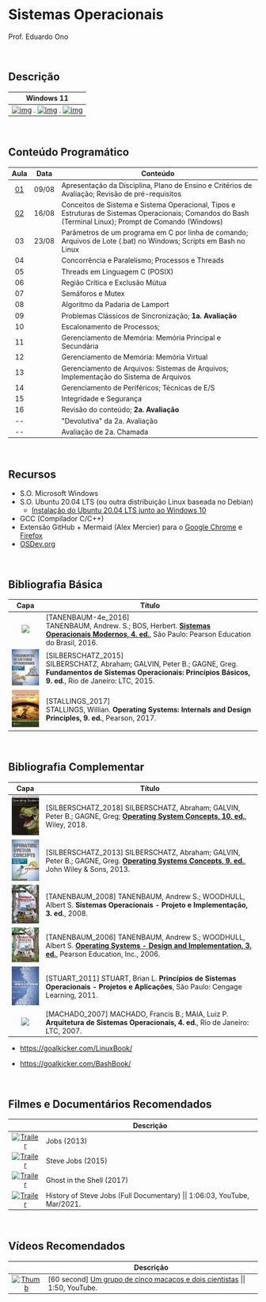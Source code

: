  # Sistemas Operacionais

Prof. Eduardo Ono

<br>

## Descrição

| Windows 11 |
| --- |
| [![img](https://img.youtube.com/vi/taZTeXRvwFQ/default.jpg "[ThioJoe] Windows 11 For Not-New Computers: TPM Compatibility Guide \|\| 12:27, YouTube, Jun/2021.")](https://www.youtube.com/watch?v=taZTeXRvwFQ) . [![img](https://img.youtube.com/vi/_uVe3pU9yhw/default.jpg "[Pureinfotech] Windows 11 (Sun Valley): biggest new features and changes, so far \|\| 24:20, YouTube, Jun/2021.")](https://www.youtube.com/watch?v=_uVe3pU9yhw) . [![img](https://img.youtube.com/vi/x_ehPsSn0Y4/default.jpg "[ThioJoe] Windows 11 LEAKED! - Installing, Testing, and Biggest Changes \|\| 22:20, YouTube, Jun/2021.")](https://www.youtube.com/watch?v=x_ehPsSn0Y4)

<br>

## Conteúdo Programático

| Aula | Data | Conteúdo |
| :-:  | :-:  | ---      |
| [01][] | 09/08 | Apresentação da Disciplina, Plano de Ensino e Critérios de Avaliação; Revisão de pré-requisitos
| [02][] | 16/08 | Conceitos de Sistema e Sistema Operacional, Tipos e Estruturas de Sistemas Operacionais; Comandos do Bash (Terminal Linux); Prompt de Comando (Windows)
| 03 | 23/08 | Parâmetros de um programa em C por linha de comando; Arquivos de Lote (.bat) no Windows; Scripts em Bash no Linux
| 04 |  | Concorrência e Paralelismo; Processos e Threads
| 05 |  | Threads em Linguagem C (POSIX)
| 06 |  | Região Crítica e Exclusão Mútua
| 07 |  | Semáforos e Mutex
| 08 |  | Algoritmo da Padaria de Lamport
| 09 |  | Problemas Clássicos de Sincronização; __1a. Avaliação__
| 10 |  | Escalonamento de Processos;
| 11 |  | Gerenciamento de Memória: Memória Principal e Secundária
| 12 |  | Gerenciamento de Memória: Memória Virtual
| 13 |  | Gerenciamento de Arquivos: Sistemas de Arquivos; Implementação do Sistema de Arquivos
| 14 |  | Gerenciamento de Periféricos; Técnicas de E/S
| 15 |  | Integridade e Segurança
| 16 |  | Revisão do conteúdo; __2a. Avaliação__
| -- |  | "Devolutiva" da 2a. Avaliação
| -- |  | Avaliação de 2a. Chamada

[01]: dfvdfvdf
[02]: https://github.com/eduardo-ono/Sistemas-Operacionais/tree/master/aulas#aula-02
[03]: kjbkjk

<br>

## Recursos

* S.O. Microsoft Windows
* S.O. Ubuntu 20.04 LTS (ou outra distribuição Linux baseada no Debian)
  * [Instalação do Ubuntu 20.04 LTS junto ao Windows 10](./conteudo/ambiente-de-desenvolvimento/README.md#ubuntu)
* GCC (Compilador C/C++)
* Extensão GitHub + Mermaid (Alex Mercier) para o [Google Chrome](https://chrome.google.com/webstore/detail/github-%20-mermaid/goiiopgdnkogdbjmncgedmgpoajilohe) e [Firefox](https://addons.mozilla.org/pt-BR/firefox/addon/github-mermaid/)
* [OSDev.org](https://wiki.osdev.org/Main_Page)

<br>

## Bibliografia Básica

| Capa | Título |
| :-:  | ---    |
  <img src="https://images-na.ssl-images-amazon.com/images/I/51TeqaTZDwL._SX369_BO1,204,203,200_.jpg" width="100px"> | [<a id="TANENBAUM-4e_2016">TANENBAUM-4e_2016</a>] <br> TANENBAUM, Andrew. S.; BOS, Herbert. [__Sistemas Operacionais Modernos, 4. ed.__](https://archive.org/details/SistemasOperacionaisModernosTanenbaum4Edio/), São Paulo: Pearson Education do Brasil, 2016.
  <img src="./referencias/capas/silberschatz_2015.jpg" width="100px"> | [SILBERSCHATZ_2015] <br> SILBERSCHATZ, Abraham; GALVIN, Peter B.; GAGNE, Greg. **Fundamentos de Sistemas Operacionais: Princípios Básicos, 9. ed.**, Rio de Janeiro: LTC, 2015.
  <img src="./referencias/capas/stallings_2017.jpg" width="100px"> | [STALLINGS_2017] <br> STALLINGS, Willian. **Operating Systems: Internals and Design Principles, 9. ed.**, Pearson, 2017.

<br>

## Bibliografia Complementar

| Capa | Título |
| :-:  | ---    |
|  <img src="./referencias/capas/silberschatz_2018.jpg" width="100px"> | [SILBERSCHATZ_2018] SILBERSCHATZ, Abraham; GALVIN, Peter B.; GAGNE, Greg; [**Operating System Concepts, 10. ed.**](https://archive.org/details/silberschatz-operating-system-concepts-10e-2018/), Wiley, 2018.
  <img src="./referencias/capas/silberschatz_2013.jpg" width="100px"> | [SILBERSCHATZ_2013] SILBERSCHATZ, Abraham; GALVIN, Peter B.; GAGNE, Greg. [**Operating Systems Concepts, 9. ed.**](https://archive.org/details/operating-system-concepts/), John Wiley & Sons, 2013.
  <img src="./referencias/capas/tanenbaum_2008.jpg" width="100px"> | [TANENBAUM_2008] TANENBAUM, Andrew S.; WOODHULL, Albert S. **Sistemas Operacionais - Projeto e Implementação, 3. ed.**, 2008.
  <img src="./referencias/capas/tanenbaum_2006.jpg" width="100px"> | [TANENBAUM_2006] TANENBAUM, Andrew S.; WOODHULL, Albert S. [**Operating Systems - Design and Implementation, 3. ed.**](https://archive.org/details/tanenbaum_woodhull_operating-systems-design-implementation-3rd-edition), Pearson Education, Inc., 2006.
  <img src="./referencias/capas/stuart_2010.jpg" width="100px"> | <a id="STUART_2011"></a> [STUART_2011] STUART, Brian L. __Princípios de Sistemas Operacionais - Projetos e Aplicações__, São Paulo: Cengage Learning, 2011.
  <img src="https://images-na.ssl-images-amazon.com/images/I/41jV2a9YjsL._SX379_BO1,204,203,200_.jpg" width="100px"> | [MACHADO_2007] MACHADO, Francis B.; MAIA, Luiz P. **Arquitetura de Sistemas Operacionais, 4. ed.**, Rio de Janeiro: LTC, 2007.

  * https://goalkicker.com/LinuxBook/

  * https://goalkicker.com/BashBook/

<br>

## Filmes e Documentários Recomendados

|| Descrição |
| :-: | --- |
| [![Trailer](https://img.youtube.com/vi/SH1jKZwcS9Y/default.jpg)](https://youtu.be/SH1jKZwcS9Y) | Jobs (2013)
| [![Trailer](https://img.youtube.com/vi/aEr6K1bwIVs/default.jpg)](https://youtu.be/aEr6K1bwIVs) | Steve Jobs (2015)
| [![Trailer](https://img.youtube.com/vi/G4VmJcZR0Yg/default.jpg)](https://www.youtube.com/watch?v=G4VmJcZR0Yg) | Ghost in the Shell (2017)
| [![Trailer](https://img.youtube.com/vi/s4pVFLUlx8g/default.jpg)](https://youtu.be/s4pVFLUlx8g) | History of Steve Jobs (Full Documentary) \|\| 1:06:03, YouTube, Mar/2021.

<br>

## Vídeos Recomendados

|| Descrição |
| :-: | --- |
| [![Thumb](https://img.youtube.com/vi/ZAQtwFpkksw/default.jpg)](https://youtu.be/ZAQtwFpkksw) | [60 second] [Um grupo de cinco macacos e dois cientistas](https://www.youtube.com/watch?v=ZAQtwFpkksw) \|\| 1:50, YouTube.

<br>
